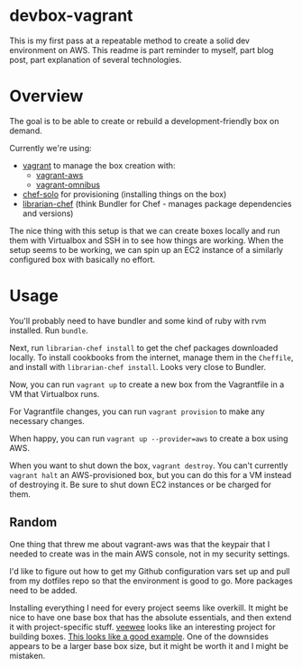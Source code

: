 # devbox-vagrant

This is my first pass at a repeatable method to create a solid dev environment on AWS. This readme is part reminder to myself, part blog post, part explanation of several technologies.

# Overview

The goal is to be able to create or rebuild a development-friendly box on demand.

Currently we're using:

 - [vagrant](https://github.com/mitchellh/vagrant) to manage the box creation with:
    - [vagrant-aws](https://github.com/mitchellh/vagrant-aws)
    - [vagrant-omnibus](https://github.com/schisamo/vagrant-omnibus)
 - [chef-solo](http://docs.opscode.com/chef_solo.html) for provisioning (installing things on the box)
 - [librarian-chef](https://github.com/applicationsonline/librarian-chef) (think Bundler for Chef - manages package dependencies and versions)

The nice thing with this setup is that we can create boxes locally and run them with Virtualbox and SSH in to see how things are working. When the setup seems to be working, we can spin up an EC2 instance of a similarly configured box with basically no effort.

# Usage

You'll probably need to have bundler and some kind of ruby with rvm installed. Run `bundle`.

Next, run `librarian-chef install` to get the chef packages downloaded locally. To install cookbooks from the internet, manage them in the `Cheffile`, and install with `librarian-chef install`. Looks very close to Bundler.

Now, you can run `vagrant up` to create a new box from the Vagrantfile in a VM that Virtualbox runs.

For Vagrantfile changes, you can run `vagrant provision` to make any necessary changes.

When happy, you can run `vagrant up --provider=aws` to create a box using AWS.

When you want to shut down the box, `vagrant destroy`. You can't currently `vagrant halt` an AWS-provisioned box, but you can do this for a VM instead of destroying it. Be sure to shut down EC2 instances or be charged for them.

## Random

One thing that threw me about vagrant-aws was that the keypair that I needed to create was in the main AWS console, not in my security settings.

I'd like to figure out how to get my Github configuration vars set up and pull from my dotfiles repo so that the environment is good to go. More packages need to be added.

Installing everything I need for every project seems like overkill. It might be nice to have one base box that has the absolute essentials, and then extend it with project-specific stuff. [veewee](https://github.com/jedi4ever/veewee) looks like an interesting project for building boxes. [This looks like a good example](http://seletz.github.io/blog/2012/01/17/creating-vagrant-base-boxes-with-veewee/). One of the downsides appears to be a larger base box size, but it might be worth it and I might be mistaken.

